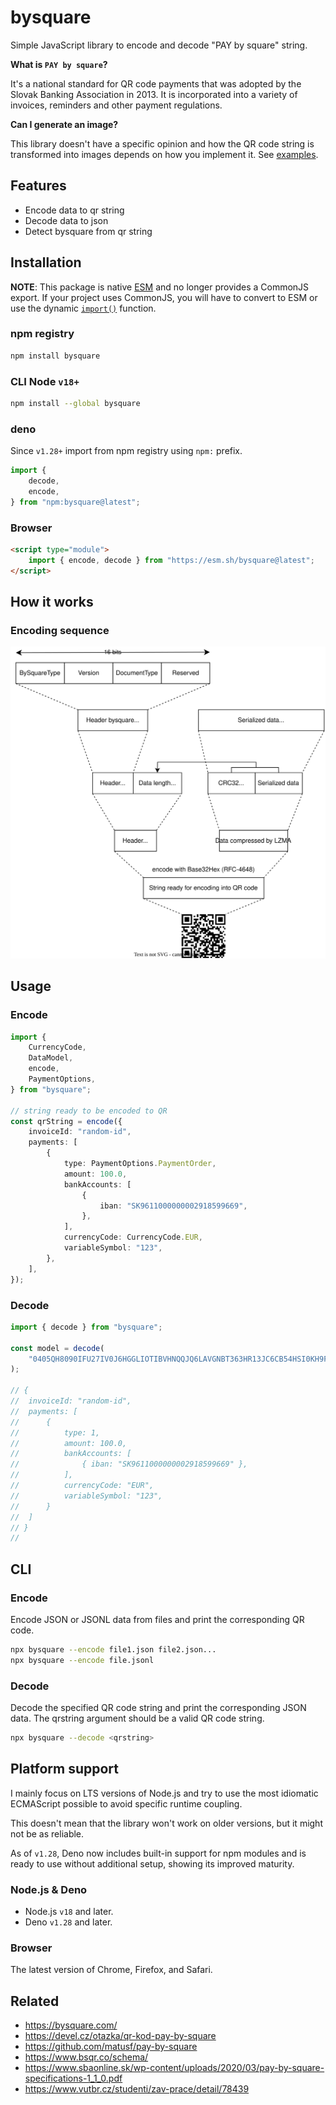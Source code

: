 # bysquare

Simple JavaScript library to encode and decode "PAY by square" string.

**What is `PAY by square`?**

It's a national standard for QR code payments that was adopted by the Slovak
Banking Association in 2013. It is incorporated into a variety of invoices,
reminders and other payment regulations.

**Can I generate an image?**

This library doesn't have a specific opinion and how the QR code string is
transformed into images depends on how you implement it. See
[examples](./docs/examples/).

## Features

- Encode data to qr string
- Decode data to json
- Detect bysquare from qr string

## Installation

**NOTE**: This package is native [ESM][mozzila-esm] and no longer provides a
CommonJS export. If your project uses CommonJS, you will have to convert to ESM
or use the dynamic [`import()`][mozzila-import] function.

[mozzila-esm]: https://developer.mozilla.org/en-US/docs/Web/JavaScript/Guide/Modules
[mozzila-import]: https://developer.mozilla.org/en-US/docs/Web/JavaScript/Reference/Operators/import

### npm registry

```sh
npm install bysquare
```

### CLI Node `v18+`

```sh
npm install --global bysquare
```

### deno

Since `v1.28+` import from npm registry using `npm:` prefix.

```ts
import {
	decode,
	encode,
} from "npm:bysquare@latest";
```

### Browser

```html
<script type="module">
	import { encode, decode } from "https://esm.sh/bysquare@latest";
</script>
```

## How it works

### Encoding sequence

![logic](./docs/uml/logic.svg)

## Usage

### Encode

```ts
import {
	CurrencyCode,
	DataModel,
	encode,
	PaymentOptions,
} from "bysquare";

// string ready to be encoded to QR
const qrString = encode({
	invoiceId: "random-id",
	payments: [
		{
			type: PaymentOptions.PaymentOrder,
			amount: 100.0,
			bankAccounts: [
				{
					iban: "SK9611000000002918599669",
				},
			],
			currencyCode: CurrencyCode.EUR,
			variableSymbol: "123",
		},
	],
});
```

### Decode

```ts
import { decode } from "bysquare";

const model = decode(
	"0405QH8090IFU27IV0J6HGGLIOTIBVHNQQJQ6LAVGNBT363HR13JC6CB54HSI0KH9FCRASHNQBSKAQD2LJ4AU400UVKDNDPFRKLOBEVVVU0QJ000",
);

// {
// 	invoiceId: "random-id",
// 	payments: [
// 		{
// 			type: 1,
// 			amount: 100.0,
// 			bankAccounts: [
// 				{ iban: "SK9611000000002918599669" },
// 			],
// 			currencyCode: "EUR",
// 			variableSymbol: "123",
// 		}
// 	]
// }
//
```

## CLI

### Encode

Encode JSON or JSONL data from files and print the corresponding QR code.

```sh
npx bysquare --encode file1.json file2.json...
npx bysquare --encode file.jsonl
```

### Decode

Decode the specified QR code string and print the corresponding JSON data. The
qrstring argument should be a valid QR code string.

```sh
npx bysquare --decode <qrstring>
```

## Platform support

I mainly focus on LTS versions of Node.js and try to use the most idiomatic
ECMAScript possible to avoid specific runtime coupling.

This doesn't mean that the library won't work on older versions, but it might
not be as reliable.

As of `v1.28`, Deno now includes built-in support for npm modules and is ready
to use without additional setup, showing its improved maturity.

### Node.js & Deno

- Node.js `v18` and later.
- Deno `v1.28` and later.

### Browser

The latest version of Chrome, Firefox, and Safari.

## Related

- <https://bysquare.com/>
- <https://devel.cz/otazka/qr-kod-pay-by-square>
- <https://github.com/matusf/pay-by-square>
- <https://www.bsqr.co/schema/>
- <https://www.sbaonline.sk/wp-content/uploads/2020/03/pay-by-square-specifications-1_1_0.pdf>
- <https://www.vutbr.cz/studenti/zav-prace/detail/78439>
